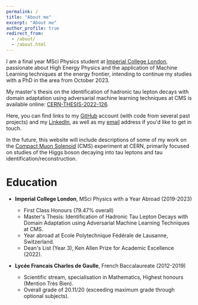```yaml
---
permalink: /
title: "About me"
excerpt: "About me"
author_profile: true
redirect_from: 
  - /about/
  - /about.html
---
```





I am a final year MSci Physics student at [Imperial College London](https://www.imperial.ac.uk/ "ICL"),
passionate about High Energy Physics and the application of Machine Learning techniques at the energy frontier, 
 intending to continue my studies with a PhD in the area from October 2023. 

My master's thesis on the identification of hadronic tau lepton decays with domain adaptation using adversarial machine learning techniques at CMS is available online:
 [CERN-THESIS-2022-126](https://cds.cern.ch/record/2827366/ "Thesis").

Here, you can find links to my [GitHub](https://github.com/lucasrussell01 "github") account (with code from several past projects) and my 
[LinkedIn](https://www.linkedin.com/in/lucasrussell01/ "linkedin"), as well as my [email](mailto:lucas.russell@cern.ch "mail") address 
if you'd like to get in touch. 

In the future, this website will include descriptions of some of my work on the [Compact Muon Solenoid](https://cms.cern/ "CMS") (CMS) experiment at CERN,
primarily focused on studies of the Higgs boson decaying into tau leptons and tau identification/reconstruction. 

Education
======
* **Imperial College London**, MSci Physics with a Year Abroad (2019-2023)
  * First Class Honours (79.47% overall)
  * Master's Thesis:  Identification of Hadronic Tau Lepton Decays with Domain Adaptation using Adversarial Machine Learning Techniques at CMS.
  * Year abroad at Ecole Polytechnique F&eacute;d&eacute;rale de Lausanne, Switzerland.
  * Dean's List (Year 3), Ken Allen Prize for Academic Excellence (2022).

* **Lyc&eacute;e Francais Charles de Gaulle**, French Baccalaureate (2012-2019)
  * Scientific stream, specialisation in Mathematics, Highest honours (Mention Tr&egrave;s Bien).
  * Overall grade of 20.11/20 (exceeding maximum grade through optional subjects).
